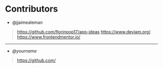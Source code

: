 # Contributors

- @jjaimealeman
> https://github.com/florinpop17/app-ideas
> https://www.devjam.org/
> https://www.frontendmentor.io/

---

- _@yourname_
> https://github.com/
